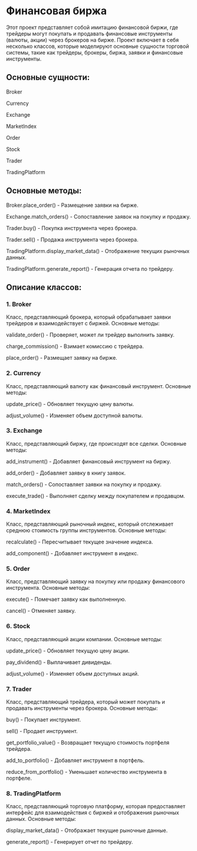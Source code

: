 # Финансовая биржа

Этот проект представляет собой имитацию финансовой биржи, где трейдеры могут покупать и продавать финансовые инструменты (валюты, акции) через брокеров на бирже. Проект включает в себя несколько классов, которые моделируют основные сущности торговой системы, такие как трейдеры, брокеры, биржа, заявки и финансовые инструменты.

## Основные сущности:

Broker

Currency

Exchange

MarketIndex

Order

Stock

Trader

TradingPlatform

## Основные методы:

Broker.place_order() - Размещение заявки на бирже.

Exchange.match_orders() - Сопоставление заявок на покупку и продажу.

Trader.buy() - Покупка инструмента через брокера.

Trader.sell() - Продажа инструмента через брокера.

TradingPlatform.display_market_data() - Отображение текущих рыночных данных.

TradingPlatform.generate_report() - Генерация отчета по трейдеру.

## Описание классов:

### 1. Broker

Класс, представляющий брокера, который обрабатывает заявки трейдеров и взаимодействует с биржей. Основные методы:

validate_order() - Проверяет, может ли трейдер выполнить заявку.

charge_commission() - Взимает комиссию с трейдера.

place_order() - Размещает заявку на бирже.

### 2. Currency

Класс, представляющий валюту как финансовый инструмент. Основные методы:

update_price() - Обновляет текущую цену валюты.

adjust_volume() - Изменяет объем доступной валюты.

### 3. Exchange

Класс, представляющий биржу, где происходят все сделки. Основные методы:

add_instrument() - Добавляет финансовый инструмент на биржу.

add_order() - Добавляет заявку в книгу заявок.

match_orders() - Сопоставляет заявки на покупку и продажу.

execute_trade() - Выполняет сделку между покупателем и продавцом.

### 4. MarketIndex

Класс, представляющий рыночный индекс, который отслеживает среднюю стоимость группы инструментов. Основные методы:

recalculate() - Пересчитывает текущее значение индекса.

add_component() - Добавляет инструмент в индекс.

### 5. Order

Класс, представляющий заявку на покупку или продажу финансового инструмента. Основные методы:

execute() - Помечает заявку как выполненную.

cancel() - Отменяет заявку.

### 6. Stock

Класс, представляющий акции компании. Основные методы:

update_price() - Обновляет текущую цену акции.

pay_dividend() - Выплачивает дивиденды.

adjust_volume() - Изменяет объем доступных акций.

### 7. Trader

Класс, представляющий трейдера, который может покупать и продавать инструменты через брокера. Основные методы:

buy() - Покупает инструмент.

sell() - Продает инструмент.

get_portfolio_value() - Возвращает текущую стоимость портфеля трейдера.

add_to_portfolio() - Добавляет инструмент в портфель.

reduce_from_portfolio() - Уменьшает количество инструмента в портфеле.

### 8. TradingPlatform

Класс, представляющий торговую платформу, которая предоставляет интерфейс для взаимодействия с биржей и отображения рыночных данных. Основные методы:

display_market_data() - Отображает текущие рыночные данные.

generate_report() - Генерирует отчет по трейдеру.

